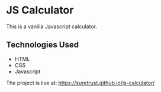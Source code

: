 # JS Calculator

This is a vanilla Javascript calculator.

## Technologies Used
- HTML
- CSS
- Javascript

The project is live at: https://suretrust.github.io/js-calculator/
